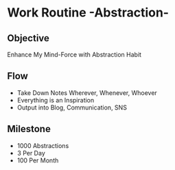# Work Routine -Abstraction-

## Objective

Enhance My Mind-Force with Abstraction Habit

## Flow

- Take Down Notes Wherever, Whenever, Whoever
- Everything is an Inspiration
- Output into Blog, Communication, SNS

## Milestone

- 1000 Abstractions
- 3 Per Day
- 100 Per Month

